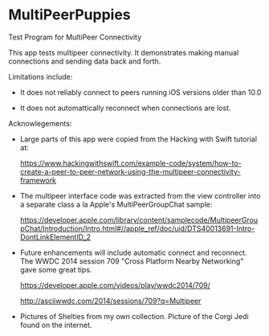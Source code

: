 # MultiPeerPuppies
Test Program for MultiPeer Connectivity

This app tests multipeer connectivity. It demonstrates making manual connections and sending data back and forth.

Limitations include:

* It does not reliably connect to peers running iOS versions older than 10.0

* It does not automattically reconnect when connections are lost.

Acknowlegements:

* Large parts of this app were copied from the Hacking with Swift tutorial at:

  https://www.hackingwithswift.com/example-code/system/how-to-create-a-peer-to-peer-network-using-the-multipeer-connectivity-framework

* The multipeer interface code was extracted from the view controller into a separate class a la Apple's MultiPeerGroupChat sample:

  https://developer.apple.com/library/content/samplecode/MultipeerGroupChat/Introduction/Intro.html#//apple_ref/doc/uid/DTS40013691-Intro-DontLinkElementID_2

* Future enhancements will include automatic connect and reconnect. The WWDC 2014 session 709 "Cross Platform Nearby Networking" gave some great tips.

  https://developer.apple.com/videos/play/wwdc2014/709/

  http://asciiwwdc.com/2014/sessions/709?q=Multipeer

* Pictures of Shelties from my own collection. Picture of the Corgi Jedi found on the internet.
